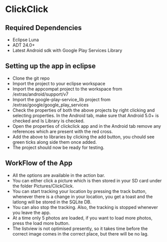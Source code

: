 ClickClick
==========

Required Dependencies
---------------------
+ Eclipse Luna
+ ADT 24.0+
+ Latest Android sdk with Google Play Services Library

Setting up the app in eclipse
-----------------------------
+ Clone the git repo
+ Import the project to your eclipse workspace
+ Import the appcompat project to the workspace from <sdk-directory>/extras/android/support/v7
+ Import the google-play-service_lib project from <sdk-directory>/extras/google/google_play_services
+ Check the properties of both the above projects by right clicking and selecting properties. In the Android tab, make sure that Android 5.0+ is checked and Is Library is checked.
+ Open the properties of clickclick app and in the Android tab remove any references which are present with the red cross.
+ Add the above to libraries by clicking the add button, you chould see green ticks along side them once added.
+ The project should now be ready for testing.

WorkFlow of the App
-------------------
+ All the options are available in the action bar. 
+ You can either click a picture which is then stored in your SD card under the folder Pictures/ClickClick.
+ You can start tracking your location by pressing the track button, whenever there is a change in your location, you get a toast and the latlong will be stored in the SQLite DB.
+ You can also stop the tracking. Also, the tracking is stopped whenever you leave the app.
+ At a time only 5 photos are loaded, if you want to load more photos, press the load more button.
+ The listview is not optimised presently, so it takes time before the correct image comes in the correct place, but there will be no lag.
